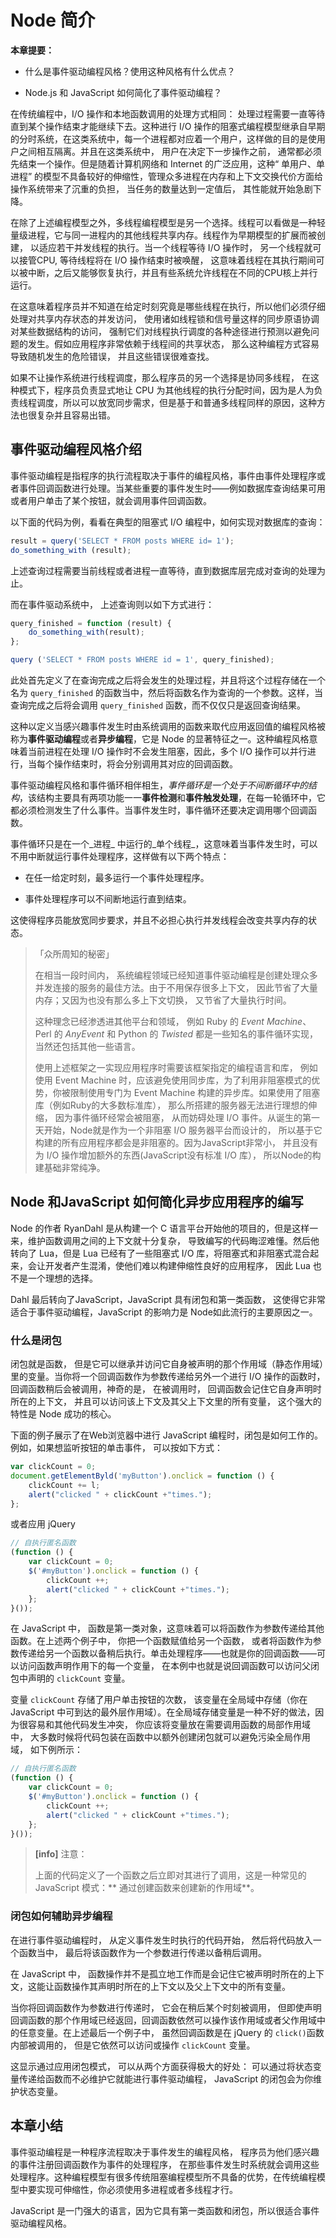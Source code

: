 # Node 简介

**本章提要：**

* 什么是事件驱动编程风格？使用这种风格有什么优点？

* Node.js 和 JavaScript 如何简化了事件驱动编程？

在传统编程中，I/O 操作和本地函数调用的处理方式相同： 处理过程需要一直等待直到某个操作结束才能继续下去。这种进行 I/O 操作的阻塞式编程模型继承自早期的分时系统，在这类系统中，每一个进程都对应着一个用户，这样做的目的是使用户之间相互隔离。并且在这类系统中， 用户在决定下一步操作之前， 通常都必须先结束一个操作。但是随着计算机网络和 Internet 的广泛应用，这种“ 单用户、单进程” 的模型不具备较好的伸缩性，管理众多进程在内存和上下文交换代价方面给操作系统带来了沉重的负担， 当任务的数量达到一定值后， 其性能就开始急剧下降。

在除了上述编程模型之外，多线程编程模型是另一个选择。线程可以看做是一种轻量级进程，它与同一进程内的其他线程共享内存。线程作为早期模型的扩展而被创建， 以适应若干并发线程的执行。当一个线程等待 I/O 操作时， 另一个线程就可以接管CPU, 等待线程将在 I/O 操作结束时被唤醒， 这意味着线程在其执行期间可以被中断，之后又能够恢复执行，并且有些系统允许线程在不同的CPU核上并行运行。

在这意味着程序员并不知道在给定时刻究竟是哪些线程在执行，所以他们必须仔细处理对共享内存状态的并发访问， 使用诸如线程锁和信号量这样的同步原语协调对某些数据结构的访问， 强制它们对线程执行调度的各种途径进行预测以避免问题的发生。假如应用程序非常依赖于线程间的共享状态， 那么这种编程方式容易导致随机发生的危险错误， 并且这些错误很难查找。

如果不让操作系统进行线程调度，那么程序员的另一个选择是协同多线程， 在这种模式下，程序员负责显式地让 CPU 为其他线程的执行分配时间，因为是人为负责线程调度，所以可以放宽同步需求，但是基于和普通多线程同样的原因，这种方法也很复杂并且容易出错。

## 事件驱动编程风格介绍

事件驱动编程是指程序的执行流程取决于事件的编程风格，事件由事件处理程序或者事件回调函数进行处理。当某些重要的事件发生时——例如数据库查询结果可用或者用户单击了某个按钮，就会调用事件回调函数。

以下面的代码为例，看看在典型的阻塞式 I/O 编程中，如何实现对数据库的查询：

```js
result = query('SELECT * FROM posts WHERE id= 1');
do_something_with (result);
```

上述查询过程需要当前线程或者进程一直等待，直到数据库层完成对查询的处理为止。

而在事件驱动系统中， 上述查询则以如下方式进行：

```js
query_finished = function (result) {
    do_something_with(result);
};

query ('SELECT * FROM posts WHERE id = 1', query_finished);
```

此处首先定义了在查询完成之后将会发生的处理过程，并且将这个过程存储在一个名为 `query_finished` 的函数当中，然后将函数名作为查询的一个参数。这样，当查询完成之后将会调用 `query_finished` 函数，而不仅仅只是返回查询结果。

这种以定义当感兴趣事件发生时由系统调用的函数来取代应用返回值的编程风格被称为**事件驱动编程**或者**异步编程**，它是 Node 的显著特征之一。这种编程风格意味着当前进程在处理 I/O 操作时不会发生阻塞，因此，多个 I/O 操作可以并行进行，当每个操作结束时，将会分别调用其对应的回调函数。

事件驱动编程风格和事件循环相伴相生，_事件循环是一个处于不间断循环中的结构_，该结构主要具有两项功能一一**事件检测**和**事件触发处理**，在每一轮循环中，它都必须检测发生了什么事件。当事件发生时，事件循环还要决定调用哪个回调函数。

事件循环只是在一个_进程_ 中运行的_单个线程_，这意味着当事件发生时，可以不用中断就运行事件处理程序，这样做有以下两个特点：

* 在任一给定时刻，最多运行一个事件处理程序。

* 事件处理程序可以不间断地运行直到结束。

这使得程序员能放宽同步要求，并且不必担心执行并发线程会改变共享内存的状态。

> 「众所周知的秘密」
>
> 在相当一段时间内， 系统编程领域已经知道事件驱动编程是创建处理众多并发连接的服务的最佳方法。由于不用保存很多上下文， 因此节省了大量内存；又因为也没有那么多上下文切换， 又节省了大量执行时间。
>
> 这种理念已经渗透进其他平台和领域， 例如 Ruby 的 _Event Machine_、Perl 的 _AnyEvent_ 和 Python 的 _Twisted_ 都是一些知名的事件循环实现，当然还包括其他一些语言。
>
> 使用上述框架之一实现应用程序时需要该框架指定的编程语言和库， 例如使用 Event Machine 时，应该避免使用同步库，为了利用非阻塞模式的优势，你被限制使用专门为 Event Machine 构建的异步库。如果使用了阻塞库（例如Ruby的大多数标准库）， 那么所搭建的服务器无法进行理想的伸缩， 因为事件循环经常会被阻塞， 从而妨碍处理 I/O 事件。从诞生的第一天开始，Node就是作为一个非阻塞 I/O 服务器平台而设计的， 所以基于它构建的所有应用程序都会是非阻塞的。因为JavaScript非常小， 并且没有为 I/O 操作增加额外的东西\(JavaScript没有标准 I/O 库）， 所以Node的构建基础非常纯净。

## Node 和JavaScript 如何简化异步应用程序的编写

Node 的作者 RyanDahl 是从构建一个 C 语言平台开始他的项目的，但是这样一来，维护函数调用之间的上下文就十分复杂， 导致编写的代码晦涩难懂。然后他转向了 Lua，但是 Lua 已经有了一些阻塞式 I/O 库，将阻塞式和非阻塞式混合起来，会让开发者产生混淆，使他们难以构建伸缩性良好的应用程序， 因此 Lua 也不是一个理想的选择。

Dahl 最后转向了JavaScript，JavaScript 具有闭包和第一类函数， 这使得它非常适合于事件驱动编程，JavaScript 的影响力是 Node如此流行的主要原因之一。

### 什么是闭包

闭包就是函数， 但是它可以继承并访问它自身被声明的那个作用域（静态作用域）里的变量。当你将一个回调函数作为参数传递给另外一个进行 I/O 操作的函数时， 回调函数稍后会被调用，神奇的是， 在被调用时， 回调函数会记住它自身声明时所在的上下文， 并且可以访问该上下文及其父上下文里的所有变量， 这个强大的特性是 Node 成功的核心。

下面的例子展示了在Web浏览器中进行 JavaScript 编程时，闭包是如何工作的。例如，如果想监听按钮的单击事件， 可以按如下方式：

```js
var clickCount = 0;
document.getElementByld('myButton').onclick = function () {
    clickCount += l;
    alert("clicked " + clickCount +"times.");
};
```

或者应用 jQuery

```js
// 自执行匿名函数
(function () {
    var clickCount = 0;
    $('#myButton').onclick = function () {
        clickCount ++;
        alert("clicked " + clickCount +"times.");
    };
}());
```

在 JavaScript 中， 函数是第一类对象，这意味着可以将函数作为参数传递给其他函数。在上述两个例子中， 你把一个函数赋值给另一个函数， 或者将函数作为参数传递给另一个函数以备稍后执行。单击处理程序——也就是你的回调函数——可以访问函数声明作用下的每一个变量， 在本例中也就是说回调函数可以访问父闭包中声明的 `clickCount` 变量。

变量 `clickCount` 存储了用户单击按钮的次数， 该变量在全局域中存储（你在 JavaScript 中可到达的最外层作用域）。在全局域存储变量是一种不好的做法，因为很容易和其他代码发生冲突， 你应该将变量放在需要调用函数的局部作用域中， 大多数时候将代码包装在函数中以额外创建闭包就可以避免污染全局作用域， 如下例所示：

```js
// 自执行匿名函数
(function () {
    var clickCount = 0;
    $('#myButton').onclick = function () {
        clickCount ++;
        alert("clicked " + clickCount +"times.");
    };
}());
```

> **\[info\]** 注意：
>
> 上面的代码定义了一个函数之后立即对其进行了调用，这是一种常见的 JavaScript 模式：** 通过创建函数来创建新的作用域**。

### 闭包如何辅助异步编程

在进行事件驱动编程时， 从定义事件发生时执行的代码开始， 然后将代码放入一个函数当中， 最后将该函数作为一个参数进行传递以备稍后调用。

在 JavaScript 中， 函数操作并不是孤立地工作而是会记住它被声明时所在的上下文，这能让函数操作其声明时所在的上下文以及父上下文中的所有变量。

当你将回调函数作为参数进行传递时， 它会在稍后某个时刻被调用， 但即使声明回调函数的那个作用域已经返回，回调函数依然可以操作该作用域或者父作用域中的任意变量。在上述最后一个例子中， 虽然回调函数是在 jQuery 的 `click()`函数内部被调用的， 但是它依然可以访问或操作 `clickCount` 变量。

这显示通过应用闭包模式， 可以从两个方面获得极大的好处： 可以通过将状态变量传递给函数而不必维护它就能进行事件驱动编程，  JavaScript 的闭包会为你维护状态变量。

## 本章小结

事件驱动编程是一种程序流程取决于事件发生的编程风格， 程序员为他们感兴趣的事件注册回调函数作为事件的处理程序， 在那些事件发生时系统就会调用这些处理程序。这种编程模型有很多传统阻塞编程模型所不具备的优势，在传统编程模型中要实现可伸缩性，你必须使用多进程或者多线程才行。

JavaScript 是一门强大的语言，因为它具有第一类函数和闭包，所以很适合事件驱动编程风格。



